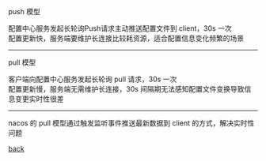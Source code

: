 push 模型  

配置中心服务发起长轮询Push请求主动推送配置文件到 client，30s 一次  
配置更新快，服务端要维护长连接比较耗资源，适合配置信息变化频繁的场景  

---  

pull 模型  

客户端向配置中心服务发起长轮询 pull 请求，30s 一次  
配置更新慢，服务端无需维护长连接，30s 间隔期无法感知配置文件变换导致信息变更实时性很差  

---  

nacos 的 pull 模型通过触发监听事件推送最新数据到 client 的方式，解决实时性问题  

[back](../5.md)  